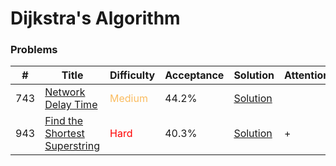 Dijkstra's Algorithm
===

### Problems
| #   | Title | Difficulty | Acceptance | Solution  | Attention |
| --- | --- | --- | --- | --- | --- |
| 743 | [Network Delay Time](https://leetcode.com/problems/network-delay-time/) | <span style="color:#FABC60">Medium</span> | 44.2% |[Solution](../problems/743.md) | |
| 943 | [Find the Shortest Superstring](https://leetcode.com/problems/find-the-shortest-superstring/) | <span style="color:red">Hard</span>| 40.3% |[Solution](../problems/943.md) | + |